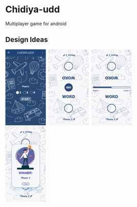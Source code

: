 # Chidiya-udd
Multiplayer game for android

## Design Ideas
<img src="https://github.com/ParmarTarun/Chidiya-udd/blob/master/design/HomeScreen.png" width="25%"/>&nbsp;&nbsp;<img src="https://github.com/ParmarTarun/Chidiya-udd/blob/master/design/GameScreen.png" width="25%"/>&nbsp;&nbsp;<img src="https://github.com/ParmarTarun/Chidiya-udd/blob/master/design/GameScreen1.png" width="25%"/>&nbsp;&nbsp;<img src="https://github.com/ParmarTarun/Chidiya-udd/blob/master/design/GameEndScreen.png" width="25%"/>
